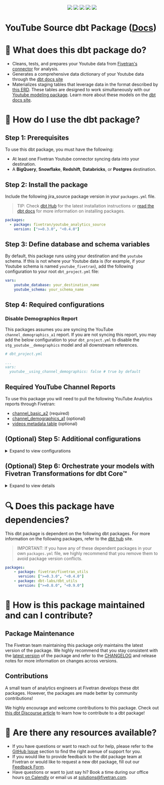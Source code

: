 <p align="center">
    <a alt="License"
        href="https://github.com/fivetran/dbt_jira_source/blob/main/LICENSE">
        <img src="https://img.shields.io/badge/License-Apache%202.0-blue.svg" /></a>
    <a alt="Fivetran-Release"
        href="https://fivetran.com/docs/getting-started/core-concepts#releasephases">
        <img src="https://img.shields.io/badge/Fivetran Release Phase-_Beta-orange.svg" /></a>
    <a alt="dbt-core">
        <img src="https://img.shields.io/badge/dbt_Core™_version->=1.0.0_<2.0.0-orange.svg" /></a>
    <a alt="Maintained?">
        <img src="https://img.shields.io/badge/Maintained%3F-yes-green.svg" /></a>
    <a alt="PRs">
        <img src="https://img.shields.io/badge/Contributions-welcome-blueviolet" /></a>
</p>

# YouTube Source dbt Package ([Docs](https://fivetran.github.io/dbt_youtube_source/))
# 📣 What does this dbt package do?
- Cleans, tests, and prepares your Youtube data from [Fivetran's connector](https://fivetran.com/docs/applications/youtube) for analysis.
- Generates a comprehensive data dictionary of your Youtube data through the [dbt docs site](https://fivetran.github.io/dbt_youtube_source/)
- Materializes staging tables that leverage data in the format described by [this ERD](https://fivetran.com/docs/applications/youtube/#schemainformation). These tables are designed to work simultaneously with our [Youtube modeling package](https://github.com/fivetran/dbt_youtube). Learn more about these models on the [dbt docs site](https://fivetran.github.io/dbt_youtube_source/#!/overview/jira_source/models/?g_v=1).

# 🎯 How do I use the dbt package?
## Step 1: Prerequisites
To use this dbt package, you must have the following:
- At least one Fivetran Youtube connector syncing data into your destination. 
- A **BigQuery**, **Snowflake**, **Redshift**, **Databricks**, or **Postgres** destination.

## Step 2: Install the package
Include the following jira_source package version in your `packages.yml` file.
> TIP: Check [dbt Hub](https://hub.getdbt.com/) for the latest installation instructions or [read the dbt docs](https://docs.getdbt.com/docs/package-management) for more information on installing packages.
```yaml
packages:
  - package: fivetran/youtube_analytics_source
    version: [">=0.3.0", "<0.4.0"]
```
## Step 3: Define database and schema variables
By default, this package runs using your destination and the `youtube` schema. If this is not where your Youtube data is (for example, if your Youtube schema is named `youtube_fivetran`), add the following configuration to your root `dbt_project.yml` file:
```yml
vars:
    youtube_database: your_destination_name
    youtube_schema: your_schema_name 
```
## Step 4: Required configurations
### Disable Demographics Report
This packages assumes you are syncing the YouTube `channel_demographics_a1` report. If you are not syncing this report, you may add the below configuration to your `dbt_project.yml` to disable the `stg_youtube__demographics` model and all downstream references.
```yml
# dbt_project.yml

...
vars:
  youtube__using_channel_demographics: false # true by default
```
## Required YouTube Channel Reports
To use this package you will need to pull the following YouTube Analytics reports through Fivetran:
- [channel_basic_a2](https://developers.google.com/youtube/reporting/v1/reports/channel_reports#video-user-activity) (required)
- [channel_demographics_a1](https://developers.google.com/youtube/reporting/v1/reports/channel_reports#video-viewer-demographics) (optional)
- [videos metadata table](https://resources.fivetran.com/datasheets/youtube-metadata-cloud-function-guide-2) (optional)

## (Optional) Step 5: Additional configurations
<details><summary>Expand to view configurations</summary>

### YouTube Video Metadata

The Fivetran YouTube Analytics connector currently does not support video metadata. Consequently, it may be difficult to analyze individual video data without knowing which video belongs to which record. 

As a workaround, you can create a [Functions connector](https://fivetran.com/docs/functions) that syncs your YouTube video metadata into a table in your destination. This dbt package can then use the `VIDEOS` metadata table to enrich your YouTube Analytics reporting data. To learn more about creating a Functions connector, read our [YouTube Analytics Video Metadata Cloud Function article](https://resources.fivetran.com/datasheets/youtube-metadata-cloud-function-guide-2). It provides code and detailed steps on how to configure the function. 

### Enable Video Metadata

By default, the video metadata functionality within this package is disabled. If you have [configured a cloud function to sync your video metadata into a `VIDEOS` table](https://github.com/fivetran/dbt_youtube_analytics_source/blob/main/README.md#youtube-video-metadata), you must enable the video metadata functionality to incorporate the metadata into your package. You may use the variable configuration below in your `dbt_project.yml` to enable this functionality:

```yml
# dbt_project.yml

...
vars:
  youtube__using_video_metadata: true # false by default
```

### Video Metadata Schema Configuration

By default, this package will look for your `VIDEOS` YouTube Analytics metadata table in the `youtube_analytics_metadata` schema of your [target database](https://docs.getdbt.com/docs/running-a-dbt-project/using-the-command-line-interface/configure-your-profile). If this is not where your YouTube Analytics metadata table is, please add the following configuration to your `dbt_project.yml` file:
```yml
# dbt_project.yml

...
config-version: 2

vars:
    youtube_metadata_schema: your_schema_name
    youtube_analytics_database: your_database_name 
```

### Specifying Source Table Names

This package assumes that the `channel_basic_a_2` and `channel_demographics_a_1` reports are named accordingly. If these reports have different names in your destination, enter the correct names in the `channel_basic_table_name` and/or `channel_demographics_table_name` variables in your `dbt_project.yml` so that the package can find them:

```yml
# dbt_project.yml

...
vars:
  youtube__channel_basic_table:         "my_channel_basic_table_name"
  youtube__channel_demographics_table:  "demographics_youtube_report"
```

### Changing the Build Schema

By default, this package will build the YouTube Analytics staging models within a schema titled (`<target_schema>` + `_stg_youtube_analytics`) in your target database. If this is not where you would like your YouTube Analytics staging data to be written to, add the following configuration to your `dbt_project.yml` file:

```yml
# dbt_project.yml

...
models:
    youtube_analytics_source:
      +schema: my_new_schema_name # leave blank for just the target_schema
```

</details>

## (Optional) Step 6: Orchestrate your models with Fivetran Transformations for dbt Core™
<details><summary>Expand to view details</summary>
<br>

Fivetran offers the ability for you to orchestrate your dbt project through [Fivetran Transformations for dbt Core™](https://fivetran.com/docs/transformations/dbt). Learn how to set up your project for orchestration through Fivetran in our [Transformations for dbt Core setup guides](https://fivetran.com/docs/transformations/dbt#setupguide).
</details>

# 🔍 Does this package have dependencies?
This dbt package is dependent on the following dbt packages. For more information on the following packages, refer to the [dbt hub](https://hub.getdbt.com/) site.
> IMPORTANT: If you have any of these dependent packages in your own `packages.yml` file, we highly recommend that you remove them to avoid package version conflicts.
```yml
packages:
    - package: fivetran/fivetran_utils
      version: [">=0.3.0", "<0.4.0"]
    - package: dbt-labs/dbt_utils
      version: [">=0.8.0", "<0.9.0"]
```
          
# 🙌 How is this package maintained and can I contribute?
## Package Maintenance
The Fivetran team maintaining this package _only_ maintains the latest version of the package. We highly recommend that you stay consistent with the [latest version](https://hub.getdbt.com/fivetran/jira_source/latest/) of the package and refer to the [CHANGELOG](https://github.com/fivetran/dbt_jira_source/blob/main/CHANGELOG.md) and release notes for more information on changes across versions.

## Contributions
A small team of analytics engineers at Fivetran develops these dbt packages. However, the packages are made better by community contributions! 

We highly encourage and welcome contributions to this package. Check out [this dbt Discourse article](https://discourse.getdbt.com/t/contributing-to-a-dbt-package/657) to learn how to contribute to a dbt package!

# 🏪 Are there any resources available?
- If you have questions or want to reach out for help, please refer to the [GitHub Issue](https://github.com/fivetran/dbt_jira_source/issues/new/choose) section to find the right avenue of support for you.
- If you would like to provide feedback to the dbt package team at Fivetran or would like to request a new dbt package, fill out our [Feedback Form](https://www.surveymonkey.com/r/DQ7K7WW).
- Have questions or want to just say hi? Book a time during our office hours [on Calendly](https://calendly.com/fivetran-solutions-team/fivetran-solutions-team-office-hours) or email us at solutions@fivetran.com.